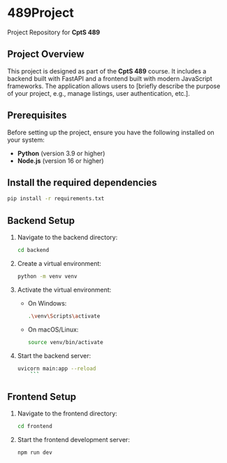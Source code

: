 # 489Project

Project Repository for **CptS 489**

## Project Overview

This project is designed as part of the **CptS 489** course. It includes a backend built with FastAPI and a frontend built with modern JavaScript frameworks. The application allows users to [briefly describe the purpose of your project, e.g., manage listings, user authentication, etc.].

## Prerequisites

Before setting up the project, ensure you have the following installed on your system:

- **Python** (version 3.9 or higher)
- **Node.js** (version 16 or higher)

## Install the required dependencies

```bash
pip install -r requirements.txt
```

## Backend Setup

1. Navigate to the backend directory:
   ```bash
   cd backend
   ```
2. Create a virtual environment:
   ```bash
   python -m venv venv
   ```
3. Activate the virtual environment:
   - On Windows:
     ```bash
     .\venv\Scripts\activate
     ```
   - On macOS/Linux:
     ```bash
     source venv/bin/activate
     ```
4. Start the backend server:

   ````bash
   uvicorn main:app --reload
       ```
   ````

## Frontend Setup

1. Navigate to the frontend directory:
   ```bash
   cd frontend
   ```
2. Start the frontend development server:
   ```bash
   npm run dev
   ```
